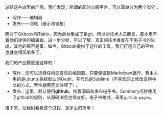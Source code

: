 总结这些成型的产品，我们发现，所谓的即时出版平台，可以简单分为两个部分：

* 写作——编辑器
* 发布——网站（展示和销售）

而对于Gitbook和Tablo，因为后台集成了是git，所以对技术人员而言，基本用不着他们提供的编辑器。进一步分析，可以了解，真正的技术难度在于电子书的生成，其他的都不是事。如今，Gitbook提供了这样的工具，我们打造自己的平台，也就变得简单多了。

我们的产品模型是这样的：

* 写作：您可以选择任何您喜欢的编辑器，只要保证是Markdown就行。我本人用的是ubuntu系统默认的Gedit，写代码是Sublime（不喜欢网上修改支持中文的方式，索性就用英文注释了）；
* 发布：这里，默认使用**github**，托管源码和发布电子书。Summary巧妙使用了github的规则，从源码浏览也很友好。电子书格式，采用`github pages`。

接下来，让我们看看这个过程，是多么的简单！
